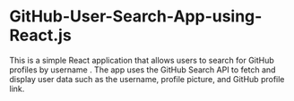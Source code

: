 # GitHub-User-Search-App-using-React.js
This is a simple React application that allows users to search for GitHub profiles by username . The app uses the GitHub Search API to fetch and display user data such as the username, profile picture, and GitHub profile link.
